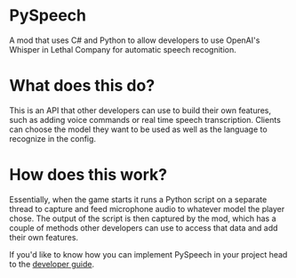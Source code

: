 # PySpeech

A mod that uses C# and Python to allow developers to use OpenAI's Whisper in Lethal Company for automatic speech recognition.

# What does this do?

This is an API that other developers can use to build their own features, such as adding voice commands or real time speech transcription.
Clients can choose the model they want to be used as well as the language to recognize in the config.

# How does this work?

Essentially, when the game starts it runs a Python script on a separate thread to capture and feed microphone audio to whatever model the player chose. The output of the script is then captured by the mod, which has a couple of methods other developers can use to access that data and add their own features.

If you'd like to know how you can implement PySpeech in your project head to the [developer guide](https://github.com/03-JS/PySpeech/wiki/Developer-guide).
